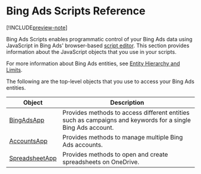# Bing Ads Scripts Reference

[!INCLUDE[preview-note](./includes/preview-note.md)]

Bing Ads Scripts enables programmatic control of your Bing Ads data using JavaScript in Bing Ads' browser-based [script editor](./get-started).
This section provides information about the JavaScript objects that you use in your scripts.

For more information about Bing Ads entities, see [Entity Hierarchy and Limits](/bingads/guides/entity-hierarchy-limits).

The following are the top-level objects that you use to access your Bing Ads entities.

|Object|Description|
|-|-
[BingAdsApp](./reference/BingAdsApp)|Provides methods to access different entities such as campaigns and keywords for a single Bing Ads account.
[AccountsApp](./reference/AccountsApp)|Provides methods to manage multiple Bing Ads accounts.
[SpreadsheetApp](./reference/SpreadsheetApp)|Provides methods to open and create spreadsheets on OneDrive.